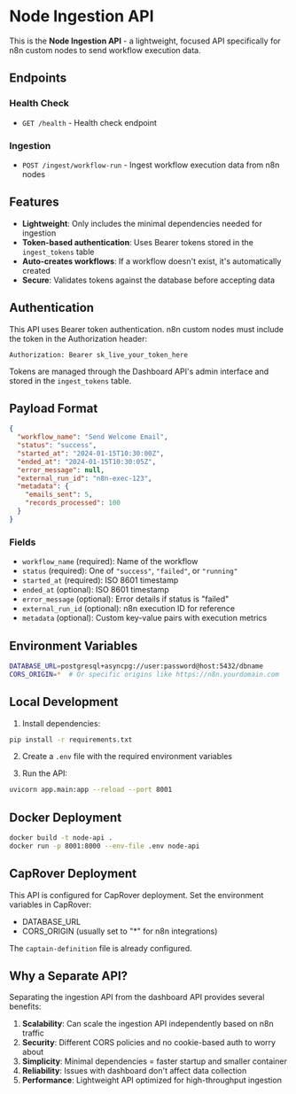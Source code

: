 # Node Ingestion API

This is the **Node Ingestion API** - a lightweight, focused API specifically for n8n custom nodes to send workflow execution data.

## Endpoints

### Health Check

- `GET /health` - Health check endpoint

### Ingestion

- `POST /ingest/workflow-run` - Ingest workflow execution data from n8n nodes

## Features

- **Lightweight**: Only includes the minimal dependencies needed for ingestion
- **Token-based authentication**: Uses Bearer tokens stored in the `ingest_tokens` table
- **Auto-creates workflows**: If a workflow doesn't exist, it's automatically created
- **Secure**: Validates tokens against the database before accepting data

## Authentication

This API uses Bearer token authentication. n8n custom nodes must include the token in the Authorization header:

```
Authorization: Bearer sk_live_your_token_here
```

Tokens are managed through the Dashboard API's admin interface and stored in the `ingest_tokens` table.

## Payload Format

```json
{
  "workflow_name": "Send Welcome Email",
  "status": "success",
  "started_at": "2024-01-15T10:30:00Z",
  "ended_at": "2024-01-15T10:30:05Z",
  "error_message": null,
  "external_run_id": "n8n-exec-123",
  "metadata": {
    "emails_sent": 5,
    "records_processed": 100
  }
}
```

### Fields

- `workflow_name` (required): Name of the workflow
- `status` (required): One of `"success"`, `"failed"`, or `"running"`
- `started_at` (required): ISO 8601 timestamp
- `ended_at` (optional): ISO 8601 timestamp
- `error_message` (optional): Error details if status is "failed"
- `external_run_id` (optional): n8n execution ID for reference
- `metadata` (optional): Custom key-value pairs with execution metrics

## Environment Variables

```bash
DATABASE_URL=postgresql+asyncpg://user:password@host:5432/dbname
CORS_ORIGIN=*  # Or specific origins like https://n8n.yourdomain.com
```

## Local Development

1. Install dependencies:

```bash
pip install -r requirements.txt
```

2. Create a `.env` file with the required environment variables

3. Run the API:

```bash
uvicorn app.main:app --reload --port 8001
```

## Docker Deployment

```bash
docker build -t node-api .
docker run -p 8001:8000 --env-file .env node-api
```

## CapRover Deployment

This API is configured for CapRover deployment. Set the environment variables in CapRover:

- DATABASE_URL
- CORS_ORIGIN (usually set to "\*" for n8n integrations)

The `captain-definition` file is already configured.

## Why a Separate API?

Separating the ingestion API from the dashboard API provides several benefits:

1. **Scalability**: Can scale the ingestion API independently based on n8n traffic
2. **Security**: Different CORS policies and no cookie-based auth to worry about
3. **Simplicity**: Minimal dependencies = faster startup and smaller container
4. **Reliability**: Issues with dashboard don't affect data collection
5. **Performance**: Lightweight API optimized for high-throughput ingestion
